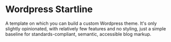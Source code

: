 # Wordpress Startline #

A template on which you can build a custom Wordpress theme. It's only slightly opinionated, with relatively few features and no styling, just a simple baseline for standards-compliant, semantic, accessible blog markup.